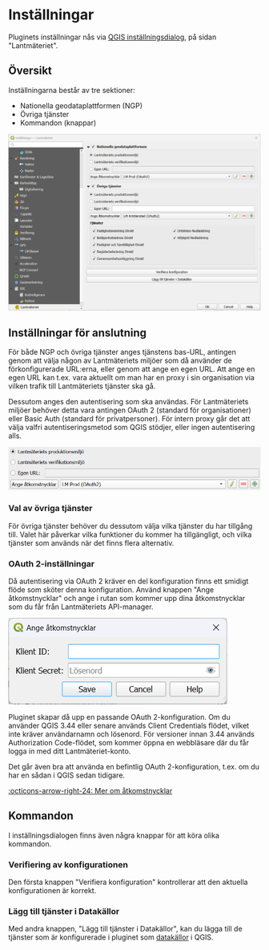 # Inställningar

Pluginets inställningar nås via [QGIS inställningsdialog](https://docs.qgis.org/latest/en/docs/user_manual/introduction/qgis_configuration.html#options), på sidan "Lantmäteriet".

## Översikt

Inställningarna består av tre sektioner:

* Nationella geodataplattformen (NGP)
* Övriga tjänster
* Kommandon (knappar)

![Inställningarna för pluginet](installningar-oversikt.png)

## Inställningar för anslutning

För både NGP och övriga tjänster anges tjänstens bas-URL, antingen genom att välja någon av Lantmäteriets miljöer som
då använder de förkonfigurerade URL:erna, eller genom att ange en egen URL. Att ange en egen URL kan t.ex. vara aktuellt
om man har en proxy i sin organisation via vilken trafik till Lantmäteriets tjänster ska gå.

Dessutom anges den autentisering som ska användas. För Lantmäteriets miljöer behöver detta vara antingen OAuth 2
(standard för organisationer) eller Basic Auth (standard för privatpersoner). För intern proxy går det att välja valfri
autentiseringsmetod som QGIS stödjer, eller ingen autentisering alls.

![Inställningar för anslutning till tjänst](installningar-anslutning.png)

### Val av övriga tjänster

För övriga tjänster behöver du dessutom välja vilka tjänster du har tillgång till. Valet här påverkar vilka funktioner
du kommer ha tillgängligt, och vilka tjänster som används när det finns flera alternativ.

### OAuth 2-inställningar

Då autentisering via OAuth 2 kräver en del konfiguration finns ett smidigt flöde som sköter denna konfiguration. Använd
knappen "Ange åtkomstnycklar" och ange i rutan som kommer upp dina åtkomstnycklar som du får från Lantmäteriets API-manager.

![Dialog för att skapa OAuth 2-konfiguration](installningar-atkomstnycklar.png)

Pluginet skapar då upp en passande OAuth 2-konfiguration. Om du använder QGIS 3.44 eller senare används Client Credentials
flödet, vilket inte kräver användarnamn och lösenord. För versioner innan 3.44 används Authorization Code-flödet, som kommer
öppna en webbläsare där du får logga in med ditt Lantmäteriet-konto.

Det går även bra att använda en befintlig OAuth 2-konfiguration, t.ex. om du har en sådan i QGIS sedan tidigare.

[:octicons-arrow-right-24: Mer om åtkomstnycklar](installningar/atkomstnycklar.md)

## Kommandon

I inställningsdialogen finns även några knappar för att köra olika kommandon.

### Verifiering av konfigurationen

Den första knappen "Verifiera konfiguration" kontrollerar att den aktuella konfigurationen är korrekt.

### Lägg till tjänster i Datakällor

Med andra knappen, "Lägg till tjänster i Datakällor", kan du lägga till de tjänster som är konfigurerade i pluginet som
[datakällor](https://docs.qgis.org/latest/en/docs/user_manual/introduction/browser.html) i QGIS.
